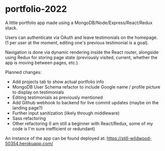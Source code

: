 # portfolio-2022
A little portfolio app made using a MongoDB/Node/Express/React/Redux stack.

Users can authenticate via OAuth and leave testimonials on the homepage. 
(1 per user at the moment, editing one's previous testimonial is a goal).

Navigation is done via dynamic rendering inside the React router, 
alongside using Redux for storing page state (previously visited, 
current, whether the app is moving between pages, etc.).

Planned changes:
  - Add projects tab to show actual portfolio info
  - MongoDB User Schema refactor to include Google name / profile picture to display on testimonials
  - Editing testimonials as previously mentioned
  - Add Github webhook to backend for live commit updates (maybe on the landing page?)
  - Further input sanitization (likely through middleware)
  - Sass refactoring
  - Other refactoring (I am still a beginner with React/Redux, some of my code is I'm sure inefficient or redundant)
  
 An instance of the app can be found deployed at: https://still-wildwood-50354.herokuapp.com/
